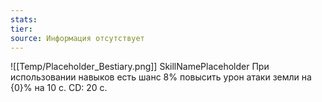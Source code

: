 ```yaml
---
stats: 
tier: 
source: Информация отсутствует
---
```

![[Temp/Placeholder_Bestiary.png]]
SkillNamePlaceholder
При использовании навыков есть шанс 8% повысить урон атаки земли на {0}% на 10 с. CD: 20 с.
